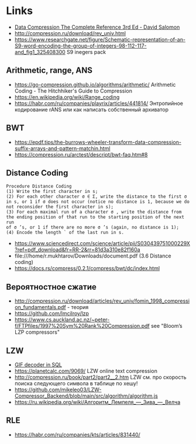 # Links

* [Data Compression The Complete Reference 3rd Ed - David Salomon](https://doc.lagout.org/Others/Information%20Theory/Compression/Data%20Compression%20The%20Complete%20Reference%203rd%20Ed%20-%20David%20Salomon.pdf)
* http://compression.ru/download/rev_univ.html
* https://www.researchgate.net/figure/Schematic-representation-of-an-S9-word-encoding-the-group-of-integers-98-112-117-and_fig1_325408300 S9 inegers pack

## Arithmetic, range, ANS

* https://go-compression.github.io/algorithms/arithmetic/ Arithmetic Coding - The Hitchhiker's Guide to Compression
* https://en.wikipedia.org/wiki/Range_coding
* https://habr.com/ru/companies/playrix/articles/441814/ Энтропийное кодирование rANS или как написать собственный архиватор


## BWT
* https://epdf.tips/the-burrows-wheeler-transform-data-compression-suffix-arrays-and-pattern-matchin.html
* https://compression.ru/arctest/descript/bwt-faq.htm#8


## Distance Coding

```
Procedure Distance Coding
(1) Write the first character in s;
(2) For each other character σ ∈ Σ, write the distance to the first σ in s, or 1 if σ does not occur (notice no distance is 1, because we do
not reconsider the first character in s);
(3) For each maximal run of a character σ , write the distance from the ending position of that run to the starting position of the next run
of σ ’s, or 1 if there are no more σ ’s (again, no distance is 1);
(4) Encode the length ` of the last run in s.
```

* https://www.sciencedirect.com/science/article/pii/S030439751000229X?ref=pdf_download&fr=RR-2&rr=81d3a310e82f160a
* file:///home/r.mukhtarov/Downloads/document.pdf (3.6 Distance coding)
* https://docs.rs/compress/0.2.1/compress/bwt/dc/index.html

## Вероятностное сжатие
* http://compression.ru/download/articles/rev_univ/fomin_1998_compression_fundamentals.pdf - теория
* https://github.com/lmcilroy/lzp
* https://www.cs.auckland.ac.nz/~peter-f/FTPfiles/1997%20Sym%20Rank%20Compression.pdf see "Bloom’s LZP compressors"

## LZW
* [GIF decoder in SQL](https://explainextended.com/2018/12/31/happy-new-year-10/)
* https://planetcalc.com/9069/ LZW online text compression
* http://compression.ru/book/part2/part2__2.htm LZW см. про скорость поиска следующего символа в таблице по хешу!
* https://github.com/mikeleo03/LZW-Compressor_Backend/blob/main/src/algorithm/algorithm.js
* https://ru.wikipedia.org/wiki/Алгоритм_Лемпеля_—_Зива_—_Велча

## RLE
* https://habr.com/ru/companies/kts/articles/831440/
